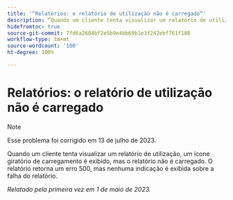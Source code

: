 ```yaml
---
title: '“Relatórios: o relatório de utilização não é carregado”'
description: “Quando um cliente tenta visualizar um relatório de utilização, um ícone giratório de carregamento é exibido, mas o relatório não é carregado. O relatório retorna um erro 500, mas nenhuma indicação é exibida sobre a falha do relatório.”
hidefromtoc: true
source-git-commit: 7fd6a2604bf2e5b9e4bb69b1e3f242ebf761f180
workflow-type: tm+mt
source-wordcount: '100'
ht-degree: 100%

---
```



# Relatórios: o relatório de utilização não é carregado

>[!NOTE]
>
>Esse problema foi corrigido em 13 de julho de 2023.

Quando um cliente tenta visualizar um relatório de utilização, um ícone giratório de carregamento é exibido, mas o relatório não é carregado. O relatório retorna um erro 500, mas nenhuma indicação é exibida sobre a falha do relatório.

_Relatado pela primeira vez em 1 de maio de 2023._

